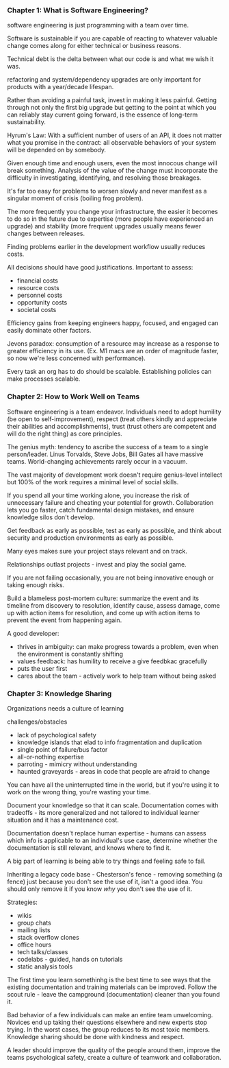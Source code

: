 ### Chapter 1: What is Software Engineering?

software engineering is just programming with a team over time.

Software is sustainable if you are capable of reacting to whatever valuable change comes along for either technical or business reasons.

Technical debt is the delta between what our code is and what we wish it was.

refactoring and system/dependency upgrades are only important for products with a year/decade lifespan.

Rather than avoiding a painful task, invest in making it less painful. Getting through not only the first big upgrade but getting to the point at which you can reliably stay current going forward, is the essence of long-term sustainability.

Hyrum's Law: With a sufficient number of users of an API, it does not matter what you promise in the contract: all observable behaviors of your system will be depended on by somebody.

Given enough time and enough users, even the most innocous change will break something. Analysis of the value of the change must incorporate the difficulty in investigating, identifying, and resolving those breakages.

It's far too easy for problems to worsen slowly and never manifest as a singular moment of crisis (boiling frog problem).

The more frequently you change your infrastructure, the easier it becomes to do so in the future due to expertise (more people have experienced an upgrade) and stability (more frequent upgrades usually means fewer changes between releases.

Finding problems earlier in the development workflow usually reduces costs.

All decisions should have good justifications. Important to assess:

- financial costs
- resource costs
- personnel costs
- opportunity costs
- societal costs

Efficiency gains from keeping engineers happy, focused, and engaged can easily dominate other factors.

Jevons paradox: consumption of a resource may increase as a response to greater efficiency in its use. (Ex. M1 macs are an order of magnitude faster, so now we're less concerned with performance).

Every task an org has to do should be scalable. Establishing policies can make processes scalable.

### Chapter 2: How to Work Well on Teams

Software engineering is a team endeavor. Individuals need to adopt humility (be open to self-improvement), respect (treat others kindly and appreciate their abilities and accomplishments), trust (trust others are competent and will do the right thing) as core principles.

The genius myth: tendency to ascribe the success of a team to a single person/leader. Linus Torvalds, Steve Jobs, Bill Gates all have massive teams. World-changing achievements rarely occur in a vacuum.

The vast majority of development work doesn't require genius-level intellect but 100% of the work requires a minimal level of social skills.

If you spend all your time working alone, you increase the risk of unnecessary failure and cheating your potential for growth. Collaboration lets you go faster, catch fundamental design mistakes, and ensure knowledge silos don't develop.

Get feedback as early as possible, test as early as possible, and think about security and production environments as early as possible.

Many eyes makes sure your project stays relevant and on track.

Relationships outlast projects - invest and play the social game.

If you are not failing occasionally, you are not being innovative enough or taking enough risks.

Build a blameless post-mortem culture: summarize the event and its timeline from discovery to resolution, identify cause, assess damage, come up with action items for resolution, and come up with action items to prevent the event from happening again.

A good developer:
- thrives in ambiguity: can make progress towards a problem, even when the environment is constantly shifting
- values feedback: has humility to receive a give feedbkac gracefully
- puts the user first
- cares about the team - actively work to help team without being asked

### Chapter 3: Knowledge Sharing

Organizations needs a culture of learning

challenges/obstacles
- lack of psychological safety
- knowledge islands that elad to info fragmentation and duplication
- single point of failure/bus factor
- all-or-nothing expertise
- parroting - mimicry without understanding
- haunted graveyards - areas in code that people are afraid to change



You can have all the uninterrupted time in the world, but if you're using it to work on the wrong thing, you're wasting your time.

Document your knowledge so that it can scale. Documentation comes with tradeoffs - its more generalized and not tailored to individual learner situation and it has a maintenance cost.

Documentation doesn't replace human expertise - humans can assess which info is applicable to an individual's use case, determine whether the documentation is still relevant, and knows where to find it.

A big part of learning is being able to try things and feeling safe to fail.

Inheriting a legacy code base - Chesterson's fence - removing something (a fence) just because you don't see the use of it, isn't a good idea. You should only remove it if you know *why* you don't see the use of it.

Strategies:
- wikis
- group chats
- mailing lists
- stack overflow clones
- office hours
- tech talks/classes
- codelabs - guided, hands on tutorials
- static analysis tools

The first time you learn somethinhg is the best time to see ways that the existing documentation and training materials can be improved. Follow the scout rule - leave the campground (documentation) cleaner than you found it.

Bad behavior of a few individuals can make an entire team unwelcoming. Novices end up taking their questions elsewhere and new experts stop trying. In the worst cases, the group reduces to its most toxic members. Knowledge sharing should be done with kindness and respect.

A leader should improve the quality of the people around them, improve the teams psychological safety, create a culture of teamwork and collaboration.
